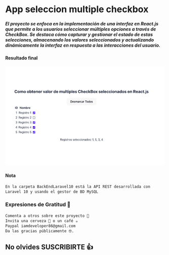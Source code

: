 # App seleccion multiple checkbox

##### El proyecto se enfoca en la implementación de una interfaz en React.js que permite a los usuarios seleccionar múltiples opciones a través de CheckBox. Se destaca cómo capturar y gestionar el estado de estas selecciones, almacenando los valores seleccionados y actualizando dinámicamente la interfaz en respuesta a las interacciones del usuario.

#### Resultado final

![](https://raw.githubusercontent.com/urian121/imagenes-proyectos-github/master/obtener-valor-de-multiples-checkbox-seleccionados-en-reactjs_optimized.png)

#### Nota

    En la carpeta BackEndLaravel10 está la API REST desarrollada con Laravel 10 y usando el gestor de BD MySQL

### Expresiones de Gratitud 🎁

    Comenta a otros sobre este proyecto 📢
    Invita una cerveza 🍺 o un café ☕
    Paypal iamdeveloper86@gmail.com
    Da las gracias públicamente 🤓.

## No olvides SUSCRIBIRTE 👍
